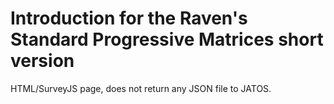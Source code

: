 # Introduction for the Raven's Standard Progressive Matrices short version

HTML/SurveyJS page, does not return any JSON file to JATOS.

